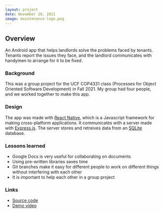 ```yaml
---
layout: project
date: November 29, 2021
image: maintenance-logo.png
---
```


## Overview
An Android app that helps landlords solve the problems faced by tenants. Tenants report the issues they face, and the landlord communicates with handymen to arrange for it to be fixed.

### Background
This was a group project for the UCF COP4331 class (Processes for Object Oriented Software Development) in Fall 2021. My group had four people, and we worked together to make this app.

### Design
The app was made with [React Native][react-native], which is a Javascript framework for making cross-platform applications. It communicates with a server made with [Express.js][express]. The server stores and retreives data from an [SQLite][sqlite] database.

### Lessons learned
- Google Docs is very useful for collaborating on documents
- Using pre-written libraries saves time
- Git branches make it easy for different people to work on different things without interfering with each other
- It is important to help each other in a group project

### Links
- [Source code][repo]
- [Demo video][demo]

[react-native]: https://reactnative.dev
[express]: https://expressjs.com
[sqlite]: https://www.sqlite.org
[repo]: https://github.com/darrellcolehill/Maintenance-App
[demo]: https://www.youtube.com/watch?v=AsbPIo_yVyI
